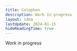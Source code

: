 ```yaml
---
title: Colophon
description: Work in progress
layout: idea
lastUpdate: 2024-01-15
hideReadingTime: true
---
```


Work in progress